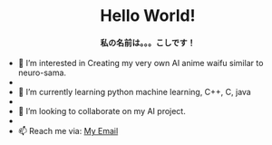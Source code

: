 <h1 align="center"> Hello World!</h1>
<h4 align="center"> 私の名前は。。。こしです！</h4>

- 👀 I’m interested in Creating my very own AI anime waifu similar to neuro-sama.
- 
- 🌱 I’m currently learning python machine learning, C++, C, java
- 
- 💞️ I’m looking to collaborate on my AI project.
- 
- 📫 Reach me via: <a href="johnbenedictmonares@gmail.com">My Email<a href>

<!---
K0sh1R1zumu/K0sh1R1zumu is a ✨ special ✨ repository because its `README.md` (this file) appears on your GitHub profile.
You can click the Preview link to take a look at your changes.
--->

